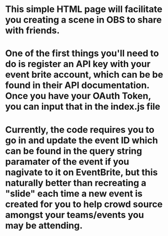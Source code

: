 # This simple HTML page will facilitate you creating a scene in OBS to share with friends.
# One of the first things you'll need to do is register an API key with your event brite account, which can be be found in their API documentation.  Once you have your OAuth Token, you can input that in the index.js file
# Currently, the code requires you to go in and update the event ID which can be found in the query string paramater of the event if you nagivate to it on EventBrite, but this naturally better than recreating a "slide" each time a new event is created for you to help crowd source amongst your teams/events you may be attending.
